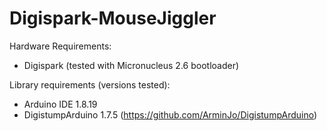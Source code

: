 # Digispark-MouseJiggler
  
Hardware Requirements:
* Digispark (tested with Micronucleus 2.6 bootloader)

Library requirements (versions tested):
* Arduino IDE 1.8.19
* DigistumpArduino 1.7.5 (https://github.com/ArminJo/DigistumpArduino) 
